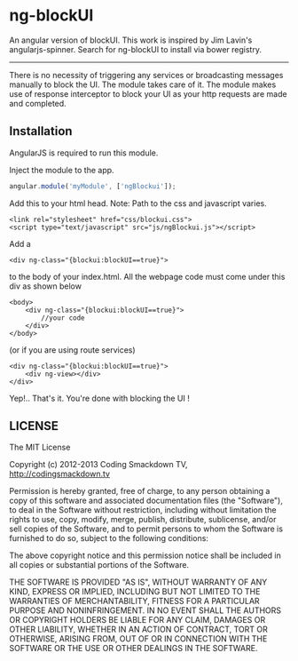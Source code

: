 ng-blockUI
==========

An angular version of blockUI. This work is inspired by Jim Lavin's angularjs-spinner. Search for ng-blockUI to install via bower registry.

***

There is no necessity of triggering any services or broadcasting messages manually to block the UI. The module takes care of it. The module makes use of response interceptor to block your UI as your http requests are made and completed.

## Installation

AngularJS is required to run this module.


Inject the module to the app.
```javascript
angular.module('myModule', ['ngBlockui']);
```

Add this to your html head.
Note: Path to the css and javascript varies.
```
<link rel="stylesheet" href="css/blockui.css">
<script type="text/javascript" src="js/ngBlockui.js"></script>
```

Add a
```
<div ng-class="{blockui:blockUI==true}">
```
to the body of your index.html. All the webpage code must come under this div as shown below
```
<body>
	<div ng-class="{blockui:blockUI==true}">
		//your code
	</div>
</body>
```

(or if you are using route services)

```
<div ng-class="{blockui:blockUI==true}">
	<div ng-view></div>
</div>
```

Yep!.. That's it. You're done with blocking the UI !

**LICENSE**
-----------

The MIT License

Copyright (c) 2012-2013 Coding Smackdown TV, http://codingsmackdown.tv

Permission is hereby granted, free of charge, to any person obtaining a copy of this software and associated documentation files (the "Software"), to deal in the Software without restriction, including without limitation the rights to use, copy, modify, merge, publish, distribute, sublicense, and/or sell copies of the Software, and to permit persons to whom the Software is furnished to do so, subject to the following conditions:

The above copyright notice and this permission notice shall be included in all copies or substantial portions of the Software.

THE SOFTWARE IS PROVIDED "AS IS", WITHOUT WARRANTY OF ANY KIND, EXPRESS OR IMPLIED, INCLUDING BUT NOT LIMITED TO THE WARRANTIES OF MERCHANTABILITY, FITNESS FOR A PARTICULAR PURPOSE AND NONINFRINGEMENT. IN NO EVENT SHALL THE AUTHORS OR COPYRIGHT HOLDERS BE LIABLE FOR ANY CLAIM, DAMAGES OR OTHER LIABILITY, WHETHER IN AN ACTION OF CONTRACT, TORT OR OTHERWISE, ARISING FROM, OUT OF OR IN CONNECTION WITH THE SOFTWARE OR THE USE OR OTHER DEALINGS IN THE SOFTWARE.





